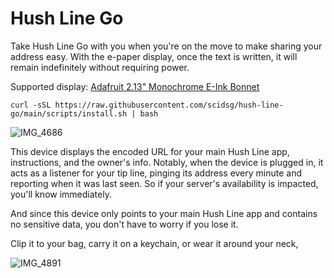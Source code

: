 # Hush Line Go
Take Hush Line Go with you when you're on the move to make sharing your address easy. With the e-paper display, once the text is written, it will remain indefinitely without requiring power.

Supported display:
[Adafruit 2.13" Monochrome E-Ink Bonnet](https://www.adafruit.com/product/4687)

```
curl -sSL https://raw.githubusercontent.com/scidsg/hush-line-go/main/scripts/install.sh | bash
```

![IMG_4686](https://github.com/scidsg/hush-line/assets/28545431/4b91ff4b-53f0-4be8-b8ec-f5f94361fbd8)

This device displays the encoded URL for your main Hush Line app, instructions, and the owner's info. Notably, when the device is plugged in, it acts as a listener for your tip line, pinging its address every minute and reporting when it was last seen. So if your server's availability is impacted, you'll know immediately.

And since this device only points to your main Hush Line app and contains no sensitive data, you don't have to worry if you lose it.

Clip it to your bag, carry it on a keychain, or wear it around your neck,

![IMG_4891](https://github.com/scidsg/hush-line-go/assets/28545431/c5fa2fe7-0871-42a3-808d-3e4a80caf3c3)
